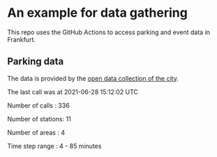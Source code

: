 # An example for data gathering

This repo uses the GitHub Actions to access parking and event data in Frankfurt.

## Parking data
The data is provided by the [open data collection of the city](https://www.offenedaten.frankfurt.de/).

The last call was at 2021-06-28 15:12:02 UTC

Number of calls   : 336

Number of stations:  11

Number of areas   :   4

Time step range   :   4 -  85 minutes

